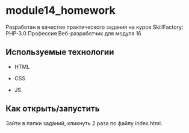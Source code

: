 # module14_homework

Разработан в качестве практического задания на курсе SkillFactory: PHP-3.0 Профессия Веб-разработчик для модуля 16


## Используемые технологии

* HTML

* CSS

* JS

## Как открыть/запустить

Зайти в папки заданий, кликнуть 2 раза по файлу index.html.
